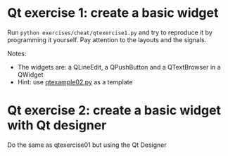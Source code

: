 

# Qt exercise 1: create a basic widget

Run `python exercises/cheat/qtexercise1.py` and try to reproduce it by programming
it yourself. Pay attention to the layouts and the signals.

Notes:
- The widgets are: a QLineEdit, a QPushButton and a QTextBrowser in a QWidget
- Hint: use [qtexample02.py](/docs/qtexample02.py) as a template


# Qt exercise 2: create a basic widget with Qt designer

Do the same as qtexercise01 but using the Qt Designer
